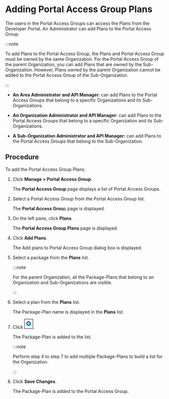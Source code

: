 ﻿---
sidebar_position: 2
---

# Adding Portal Access Group Plans

<head>
  <meta name="guidename" content="API Management"/>
  <meta name="context" content="GUID-9608e36e-74bc-4996-8f30-b880ad7fff3c"/>
</head>

The users in the Portal Access Groups can access the Plans from the Developer Portal. An Administrator can add Plans to the Portal Access Group. 

:::note

To add Plans to the Portal Access Group, the Plans and Portal Access Group must be owned by the same Organization. For the Portal Access Group of the parent Organization, you can add Plans that are owned by the Sub-Organization. However, Plans owned by the parent Organization cannot be added to the Portal Access Group of the Sub-Organization. 

:::

- **An Area Administrator and API Manager**: can add Plans to the Portal Access Groups that belong to a specific Organizations and its Sub-Organizations. 

- **An Organization Administrator and API Manager:** can add Plans to the Portal Access Groups that belong to a specific Organization and its Sub-Organizations. 

- **A Sub-Organization Administrator and API Manager:** can add Plans to the Portal Access Groups that belong to the Sub-Organization. 

## Procedure

To add the Portal Access Group Plans:

1. Click **Manage > Portal Access Group**. 

   The **Portal Access Group** page displays a list of Portal Access Groups. 

2. Select a Portal Access Group from the Portal Access Group list. 

   The **Portal Access Grou**p page is displayed. 

3. On the left pane, click **Plans**. 

   The **Portal Access Group Plans** page is displayed. 

4. Click **Add Plans**. 

   The Add plans to Portal Access Group dialog box is displayed. 

5. Select a package from the **Plans** list. 

   :::note
   
   For the parent Organization, all the Package-Plans that belong to an Organization and Sub-Organizations are visible.

   ::: 

6. Select a plan from the **Plans** list.

   The Package-Plan name is displayed in the **Plans** list. 

7. Click ![](../../../../../Images/add.jpg). 

   The Package-Plan is added to the list. 

   :::note
   
   Perform step 4 to step 7 to add multiple Package-Plans to build a list for the Organization. 

   :::

8. Click **Save Changes**. 

   The Package-Plan is added to the Portal Access Group. 

